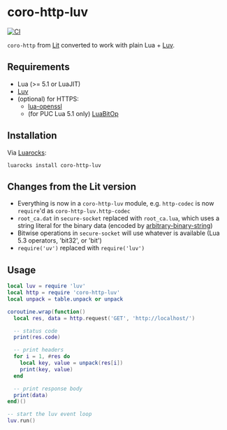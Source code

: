 coro-http-luv
=============

[![CI](https://github.com/squeek502/coro-http-luv/actions/workflows/ci.yml/badge.svg)](https://github.com/squeek502/coro-http-luv/actions/workflows/ci.yml)

`coro-http` from [Lit](https://github.com/luvit/lit) converted to work with plain Lua + [Luv](https://github.com/luvit/luv).

## Requirements

- Lua (>= 5.1 or LuaJIT)
- [Luv](https://github.com/luvit/luv)
- (optional) for HTTPS:
  + [lua-openssl](https://github.com/zhaozg/lua-openssl)
  + (for PUC Lua 5.1 only) [LuaBitOp](https://luarocks.org/modules/luarocks/luabitop)

## Installation

Via [Luarocks](http://luarocks.org/modules/squeek502/coro-http-luv):
```
luarocks install coro-http-luv
```

## Changes from the Lit version

- Everything is now in a `coro-http-luv` module, e.g. `http-codec` is now `require`'d as `coro-http-luv.http-codec`
- `root_ca.dat` in `secure-socket` replaced with `root_ca.lua`, which uses a string literal for the binary data (encoded by [arbitrary-binary-string](https://github.com/squeek502/lua-arbitrary-binary-string))
- Bitwise operations in `secure-socket` will use whatever is available (Lua 5.3 operators, 'bit32', or 'bit')
- `require('uv')` replaced with `require('luv')`

## Usage

```lua
local luv = require 'luv'
local http = require 'coro-http-luv'
local unpack = table.unpack or unpack

coroutine.wrap(function()
  local res, data = http.request('GET', 'http://localhost/')

  -- status code
  print(res.code)

  -- print headers
  for i = 1, #res do
    local key, value = unpack(res[i])
    print(key, value)
  end

  -- print response body
  print(data)
end)()

-- start the luv event loop
luv.run()
```
